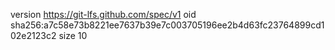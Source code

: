 version https://git-lfs.github.com/spec/v1
oid sha256:a7c58e73b8221ee7637b39e7c003705196ee2b4d63fc23764899cd102e2123c2
size 10
